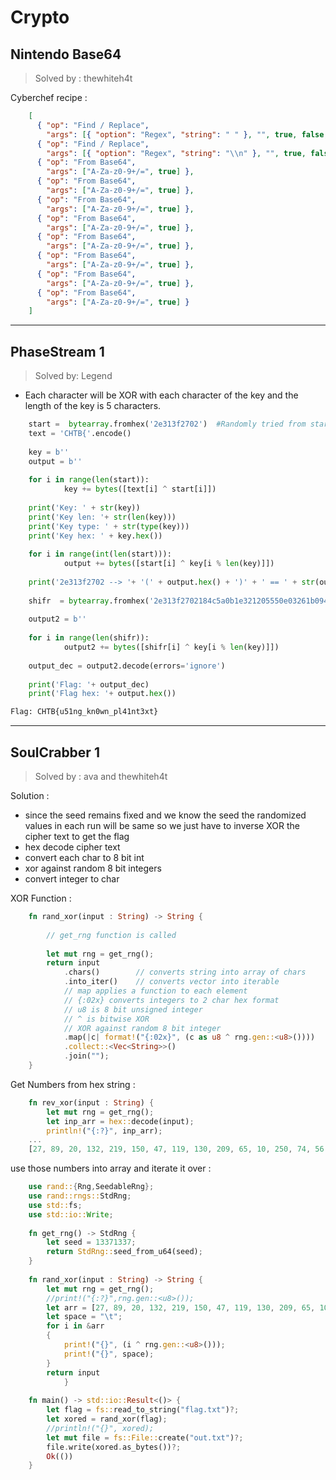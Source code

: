 # Crypto

## Nintendo Base64

> Solved by : thewhiteh4t

Cyberchef recipe :

```json
    [
      { "op": "Find / Replace",
        "args": [{ "option": "Regex", "string": " " }, "", true, false, true, false] },
      { "op": "Find / Replace",
        "args": [{ "option": "Regex", "string": "\\n" }, "", true, false, true, false] },
      { "op": "From Base64",
        "args": ["A-Za-z0-9+/=", true] },
      { "op": "From Base64",
        "args": ["A-Za-z0-9+/=", true] },
      { "op": "From Base64",
        "args": ["A-Za-z0-9+/=", true] },
      { "op": "From Base64",
        "args": ["A-Za-z0-9+/=", true] },
      { "op": "From Base64",
        "args": ["A-Za-z0-9+/=", true] },
      { "op": "From Base64",
        "args": ["A-Za-z0-9+/=", true] },
      { "op": "From Base64",
        "args": ["A-Za-z0-9+/=", true] },
      { "op": "From Base64",
        "args": ["A-Za-z0-9+/=", true] }
    ]
```

----------

## PhaseStream 1

> Solved by: Legend

* Each character will be XOR with each character of the key and the length of the key is 5 characters.

```python
    start =  bytearray.fromhex('2e313f2702')  #Randomly tried from starting of given cipher
    text = 'CHTB{'.encode()
    
    key = b''
    output = b''
    
    for i in range(len(start)):
            key += bytes([text[i] ^ start[i]])
    
    print('Key: ' + str(key))
    print('Key len: '+ str(len(key)))
    print('Key type: ' + str(type(key)))
    print('Key hex: ' + key.hex())
    
    for i in range(int(len(start))):
            output += bytes([start[i] ^ key[i % len(key)]])
    
    print('2e313f2702 --> '+ '(' + output.hex() + ')' + ' == ' + str(output) + '(text)')
    
    shifr  = bytearray.fromhex('2e313f2702184c5a0b1e321205550e03261b094d5c171f56011904')
    
    output2 = b''
    
    for i in range(len(shifr)):
            output2 += bytes([shifr[i] ^ key[i % len(key)]])
    
    output_dec = output2.decode(errors='ignore')
    
    print('Flag: '+ output_dec)
    print('Flag hex: '+ output.hex())

Flag: CHTB{u51ng_kn0wn_pl41nt3xt}
```

----------

## SoulCrabber 1

> Solved by : ava and thewhiteh4t

Solution :

* since the seed remains fixed and we know the seed the randomized values in each run will be same so we just have to inverse XOR the cipher text to get the flag
* hex decode cipher text
* convert each char to 8 bit int
* xor against random 8 bit integers
* convert integer to char

XOR Function :

```rust
    fn rand_xor(input : String) -> String {
        
        // get_rng function is called
        
        let mut rng = get_rng();
        return input
            .chars()        // converts string into array of chars
            .into_iter()    // converts vector into iterable
            // map applies a function to each element
            // {:02x} converts integers to 2 char hex format
            // u8 is 8 bit unsigned integer
            // ^ is bitwise XOR
            // XOR against random 8 bit integer
            .map(|c| format!("{:02x}", (c as u8 ^ rng.gen::<u8>())))
            .collect::<Vec<String>>()
            .join("");
    }
```

Get Numbers from hex string :

```rust
    fn rev_xor(input : String) {
        let mut rng = get_rng();
        let inp_arr = hex::decode(input);
        println!("{:?}", inp_arr);
    ...
    [27, 89, 20, 132, 219, 150, 47, 119, 130, 209, 65, 10, 250, 74, 56, 143, 121, 48, 6, 123, 206, 246, 223, 84, 106, 87, 217, 248, 115]
```

use those numbers into array and iterate it over :

```rust
    use rand::{Rng,SeedableRng};
    use rand::rngs::StdRng;
    use std::fs;
    use std::io::Write;
    
    fn get_rng() -> StdRng {
        let seed = 13371337;
        return StdRng::seed_from_u64(seed);
    }
    
    fn rand_xor(input : String) -> String {
        let mut rng = get_rng();
        //print!("{:?}",rng.gen::<u8>());
        let arr = [27, 89, 20, 132, 219, 150, 47, 119, 130, 209, 65, 10, 250, 74, 56, 143, 121, 48, 6, 123, 206, 246, 223, 84, 106, 87, 217, 248, 115];
        let space = "\t";
        for i in &arr
        {
            print!("{}", (i ^ rng.gen::<u8>()));
            print!("{}", space);
        }
        return input
            }
    
    fn main() -> std::io::Result<()> {
        let flag = fs::read_to_string("flag.txt")?;
        let xored = rand_xor(flag);
        //println!("{}", xored);
        let mut file = fs::File::create("out.txt")?;
        file.write(xored.as_bytes())?;
        Ok(())
    }
```
